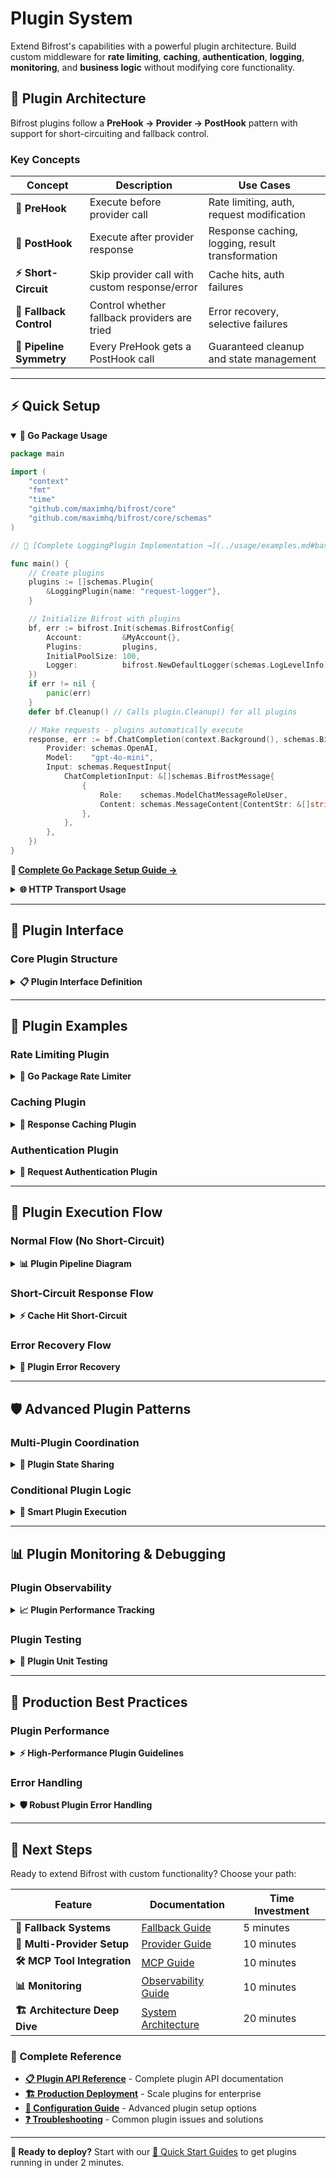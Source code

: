 # Plugin System

Extend Bifrost's capabilities with a powerful plugin architecture. Build custom middleware for **rate limiting**, **caching**, **authentication**, **logging**, **monitoring**, and **business logic** without modifying core functionality.

## 🎯 Plugin Architecture

Bifrost plugins follow a **PreHook → Provider → PostHook** pattern with support for short-circuiting and fallback control.

### Key Concepts

| Concept                  | Description                                   | Use Cases                                        |
| ------------------------ | --------------------------------------------- | ------------------------------------------------ |
| **🎣 PreHook**           | Execute before provider call                  | Rate limiting, auth, request modification        |
| **🎣 PostHook**          | Execute after provider response               | Response caching, logging, result transformation |
| **⚡ Short-Circuit**     | Skip provider call with custom response/error | Cache hits, auth failures                        |
| **🔄 Fallback Control**  | Control whether fallback providers are tried  | Error recovery, selective failures               |
| **🔗 Pipeline Symmetry** | Every PreHook gets a PostHook call            | Guaranteed cleanup and state management          |

---

## ⚡ Quick Setup

<details open>
<summary><strong>🔧 Go Package Usage</strong></summary>

```go
package main

import (
    "context"
    "fmt"
    "time"
    "github.com/maximhq/bifrost/core"
    "github.com/maximhq/bifrost/core/schemas"
)

// 📖 [Complete LoggingPlugin Implementation →](../usage/examples.md#basic-logging-plugin)

func main() {
    // Create plugins
    plugins := []schemas.Plugin{
        &LoggingPlugin{name: "request-logger"},
    }

    // Initialize Bifrost with plugins
    bf, err := bifrost.Init(schemas.BifrostConfig{
        Account:         &MyAccount{},
        Plugins:         plugins,
        InitialPoolSize: 100,
        Logger:          bifrost.NewDefaultLogger(schemas.LogLevelInfo),
    })
    if err != nil {
        panic(err)
    }
    defer bf.Cleanup() // Calls plugin.Cleanup() for all plugins

    // Make requests - plugins automatically execute
    response, err := bf.ChatCompletion(context.Background(), schemas.BifrostRequest{
        Provider: schemas.OpenAI,
        Model:    "gpt-4o-mini",
        Input: schemas.RequestInput{
            ChatCompletionInput: &[]schemas.BifrostMessage{
                {
                    Role:    schemas.ModelChatMessageRoleUser,
                    Content: schemas.MessageContent{ContentStr: &[]string{"Hello!"}[0]},
                },
            },
        },
    })
}
```

**📖 [Complete Go Package Setup Guide →](../quick-start/go-package.md)**

</details>

<details>
<summary><strong>🌐 HTTP Transport Usage</strong></summary>

**1. Create plugin binary (`my-plugin.go`):**

```go
// Plugin for HTTP transport must be compiled as separate binary
package main

import (
    "context"
    "fmt"
    "time"
    "github.com/maximhq/bifrost/core/schemas"
)

type LoggingPlugin struct{}

func (p *LoggingPlugin) GetName() string {
    return "http-request-logger"
}

func (p *LoggingPlugin) PreHook(ctx *context.Context, req *schemas.BifrostRequest) (*schemas.BifrostRequest, *schemas.PluginShortCircuit, error) {
    fmt.Printf("[%s] HTTP PreHook: %s %s\n",
        time.Now().Format(time.RFC3339), req.Provider, req.Model)
    return req, nil, nil
}

func (p *LoggingPlugin) PostHook(ctx *context.Context, result *schemas.BifrostResponse, err *schemas.BifrostError) (*schemas.BifrostResponse, *schemas.BifrostError, error) {
    if err != nil {
        fmt.Printf("[%s] HTTP PostHook: Error: %s\n",
            time.Now().Format(time.RFC3339), err.Error.Message)
    } else {
        fmt.Printf("[%s] HTTP PostHook: Success\n", time.Now().Format(time.RFC3339))
    }
    return result, err, nil
}

func (p *LoggingPlugin) Cleanup() error {
    return nil
}

// Export plugin (required for HTTP transport)
func NewPlugin() schemas.Plugin {
    return &LoggingPlugin{}
}
```

**2. Start server with plugin:**

```bash
# Build plugin
go build -buildmode=plugin -o logging-plugin.so my-plugin.go

# Start with plugin
docker run -p 8080:8080 \
  -v $(pwd)/config.json:/app/config/config.json \
  -v $(pwd)/logging-plugin.so:/app/plugins/logging-plugin.so \
  -e OPENAI_API_KEY \
  -e APP_PLUGINS=logging-plugin.so \
  maximhq/bifrost
```

**3. Plugins execute automatically:**

```bash
curl -X POST http://localhost:8080/v1/chat/completions \
  -H "Content-Type: application/json" \
  -d '{
    "provider": "openai",
    "model": "gpt-4o-mini",
    "messages": [{"role": "user", "content": "Hello!"}]
  }'
```

**📖 [Complete HTTP Transport Setup Guide →](../quick-start/http-transport.md)**

</details>

---

## 🔧 Plugin Interface

### Core Plugin Structure

<details>
<summary><strong>📋 Plugin Interface Definition</strong></summary>

```go
// From /core/schemas/plugin.go
type Plugin interface {
    // GetName returns the name of the plugin
    GetName() string

    // PreHook is called before a request is processed by a provider
    // Can modify request, short-circuit with response, or short-circuit with error
    PreHook(ctx *context.Context, req *BifrostRequest) (*BifrostRequest, *PluginShortCircuit, error)

    // PostHook is called after a response or after PreHook short-circuit
    // Can modify response/error or recover from errors
    PostHook(ctx *context.Context, result *BifrostResponse, err *BifrostError) (*BifrostResponse, *BifrostError, error)

    // Cleanup is called on bifrost shutdown
    Cleanup() error
}

// Short-circuit mechanism
type PluginShortCircuit struct {
    Response *BifrostResponse // If set, skip provider and return this response
    Error    *BifrostError    // If set, skip provider and return this error
}
```

**Key Principles:**

- **Pipeline Symmetry**: Every PreHook execution gets a corresponding PostHook call
- **No Plugin Errors**: Plugin errors are logged as warnings, never returned to caller
- **Fallback Control**: Plugins can control whether fallback providers are tried
- **State Management**: Use context for passing state between PreHook and PostHook

</details>

---

## 🎨 Plugin Examples

### Rate Limiting Plugin

<details>
<summary><strong>🔧 Go Package Rate Limiter</strong></summary>

```go
package main

import (
    "context"
    "fmt"
    "sync"
    "time"
    "github.com/maximhq/bifrost/core/schemas"
)

type RateLimitPlugin struct {
    name        string
    maxRequests int
    window      time.Duration
    requests    map[string][]time.Time // provider -> timestamps
    mutex       sync.RWMutex
}

func NewRateLimitPlugin(maxRequests int, window time.Duration) *RateLimitPlugin {
    return &RateLimitPlugin{
        name:        "rate-limiter",
        maxRequests: maxRequests,
        window:      window,
        requests:    make(map[string][]time.Time),
    }
}

func (p *RateLimitPlugin) GetName() string {
    return p.name
}

func (p *RateLimitPlugin) PreHook(ctx *context.Context, req *schemas.BifrostRequest) (*schemas.BifrostRequest, *schemas.PluginShortCircuit, error) {
    p.mutex.Lock()
    defer p.mutex.Unlock()

    providerKey := string(req.Provider)
    now := time.Now()

    // Initialize provider tracking
    if p.requests[providerKey] == nil {
        p.requests[providerKey] = []time.Time{}
    }

    // Clean old requests outside window
    var validRequests []time.Time
    for _, timestamp := range p.requests[providerKey] {
        if now.Sub(timestamp) < p.window {
            validRequests = append(validRequests, timestamp)
        }
    }
    p.requests[providerKey] = validRequests

    // Check rate limit
    if len(p.requests[providerKey]) >= p.maxRequests {
        // Rate limit exceeded - short-circuit with error
        rateLimitError := &schemas.BifrostError{
            Type:           &[]string{"rate_limit_exceeded"}[0],
            IsBifrostError: true,
            StatusCode:     &[]int{429}[0],
            Error: schemas.ErrorField{
                Type:    &[]string{"rate_limit"}[0],
                Code:    &[]string{"too_many_requests"}[0],
                Message: fmt.Sprintf("Rate limit exceeded: %d requests per %v", p.maxRequests, p.window),
            },
            AllowFallbacks: &[]bool{false}[0], // Don't try fallbacks for rate limits
        }

        return req, &schemas.PluginShortCircuit{Error: rateLimitError}, nil
    }

    // Record this request
    p.requests[providerKey] = append(p.requests[providerKey], now)

    return req, nil, nil
}

func (p *RateLimitPlugin) PostHook(ctx *context.Context, result *schemas.BifrostResponse, err *schemas.BifrostError) (*schemas.BifrostResponse, *schemas.BifrostError, error) {
    // Rate limiter doesn't need post-processing
    return result, err, nil
}

func (p *RateLimitPlugin) Cleanup() error {
    p.mutex.Lock()
    defer p.mutex.Unlock()
    p.requests = make(map[string][]time.Time) // Clear tracking
    return nil
}

// Usage
func main() {
    plugins := []schemas.Plugin{
        NewRateLimitPlugin(10, time.Minute), // 10 requests per minute
    }

    bf, err := bifrost.Init(schemas.BifrostConfig{
        Account: &MyAccount{},
        Plugins: plugins,
    })
}
```

</details>

### Caching Plugin

<details>
<summary><strong>💾 Response Caching Plugin</strong></summary>

```go
package main

import (
    "context"
    "crypto/sha256"
    "encoding/json"
    "fmt"
    "sync"
    "time"
    "github.com/maximhq/bifrost/core/schemas"
)

type CachePlugin struct {
    name    string
    cache   map[string]*CacheEntry
    mutex   sync.RWMutex
    ttl     time.Duration
}

type CacheEntry struct {
    Response  *schemas.BifrostResponse
    Timestamp time.Time
}

func NewCachePlugin(ttl time.Duration) *CachePlugin {
    return &CachePlugin{
        name:  "response-cache",
        cache: make(map[string]*CacheEntry),
        ttl:   ttl,
    }
}

func (p *CachePlugin) GetName() string {
    return p.name
}

func (p *CachePlugin) generateCacheKey(req *schemas.BifrostRequest) string {
    // Create deterministic cache key from request
    data, _ := json.Marshal(map[string]interface{}{
        "provider": req.Provider,
        "model":    req.Model,
        "input":    req.Input,
        "params":   req.Params,
    })
    hash := sha256.Sum256(data)
    return fmt.Sprintf("%x", hash)
}

func (p *CachePlugin) PreHook(ctx *context.Context, req *schemas.BifrostRequest) (*schemas.BifrostRequest, *schemas.PluginShortCircuit, error) {
    cacheKey := p.generateCacheKey(req)

    p.mutex.RLock()
    entry, exists := p.cache[cacheKey]
    p.mutex.RUnlock()

    if exists && time.Since(entry.Timestamp) < p.ttl {
        // Cache hit - short-circuit with cached response
        fmt.Printf("Cache hit for key: %s\n", cacheKey[:8])

        // Clone response to avoid mutation
        cachedResponse := *entry.Response
        cachedResponse.ExtraFields.Provider = req.Provider // Update provider in response

        return req, &schemas.PluginShortCircuit{Response: &cachedResponse}, nil
    }

    // Cache miss - store key in context for PostHook
    newCtx := context.WithValue(*ctx, "cache_key", cacheKey)
    *ctx = newCtx

    return req, nil, nil
}

func (p *CachePlugin) PostHook(ctx *context.Context, result *schemas.BifrostResponse, err *schemas.BifrostError) (*schemas.BifrostResponse, *schemas.BifrostError, error) {
    // Only cache successful responses
    if err != nil || result == nil {
        return result, err, nil
    }

    // Retrieve cache key from context
    cacheKey, ok := (*ctx).Value("cache_key").(string)
    if !ok {
        return result, err, nil
    }

    // Store in cache
    p.mutex.Lock()
    p.cache[cacheKey] = &CacheEntry{
        Response:  result,
        Timestamp: time.Now(),
    }
    fmt.Printf("Cached response for key: %s\n", cacheKey[:8])
    p.mutex.Unlock()

    return result, err, nil
}

func (p *CachePlugin) Cleanup() error {
    p.mutex.Lock()
    defer p.mutex.Unlock()
    p.cache = make(map[string]*CacheEntry) // Clear cache
    return nil
}

// Usage
func main() {
    plugins := []schemas.Plugin{
        NewCachePlugin(5 * time.Minute), // 5-minute cache TTL
    }

    bf, err := bifrost.Init(schemas.BifrostConfig{
        Account: &MyAccount{},
        Plugins: plugins,
    })
}
```

</details>

### Authentication Plugin

<details>
<summary><strong>🔐 Request Authentication Plugin</strong></summary>

```go
package main

import (
    "context"
    "fmt"
    "strings"
    "github.com/maximhq/bifrost/core/schemas"
)

type AuthPlugin struct {
    name        string
    validTokens map[string]bool
}

func NewAuthPlugin(validTokens []string) *AuthPlugin {
    tokenMap := make(map[string]bool)
    for _, token := range validTokens {
        tokenMap[token] = true
    }

    return &AuthPlugin{
        name:        "request-auth",
        validTokens: tokenMap,
    }
}

func (p *AuthPlugin) GetName() string {
    return p.name
}

func (p *AuthPlugin) PreHook(ctx *context.Context, req *schemas.BifrostRequest) (*schemas.BifrostRequest, *schemas.PluginShortCircuit, error) {
    // Extract authorization from context (implementation-specific)
    authHeader := (*ctx).Value("authorization")
    if authHeader == nil {
        return p.unauthorizedError(req)
    }

    authStr, ok := authHeader.(string)
    if !ok || !strings.HasPrefix(authStr, "Bearer ") {
        return p.unauthorizedError(req)
    }

    token := strings.TrimPrefix(authStr, "Bearer ")
    if !p.validTokens[token] {
        return p.unauthorizedError(req)
    }

    // Authentication successful - add user info to context
    userCtx := context.WithValue(*ctx, "authenticated_user", token)
    *ctx = userCtx

    return req, nil, nil
}

func (p *AuthPlugin) unauthorizedError(req *schemas.BifrostRequest) (*schemas.BifrostRequest, *schemas.PluginShortCircuit, error) {
    authError := &schemas.BifrostError{
        Type:           &[]string{"authentication_failed"}[0],
        IsBifrostError: true,
        StatusCode:     &[]int{401}[0],
        Error: schemas.ErrorField{
            Type:    &[]string{"auth_error"}[0],
            Code:    &[]string{"unauthorized"}[0],
            Message: "Invalid or missing authentication token",
        },
        AllowFallbacks: &[]bool{false}[0], // Don't try fallbacks for auth failures
    }

    return req, &schemas.PluginShortCircuit{Error: authError}, nil
}

func (p *AuthPlugin) PostHook(ctx *context.Context, result *schemas.BifrostResponse, err *schemas.BifrostError) (*schemas.BifrostResponse, *schemas.BifrostError, error) {
    // Log successful authenticated requests
    if err == nil && result != nil {
        user := (*ctx).Value("authenticated_user")
        if user != nil {
            fmt.Printf("Successful request by user: %s\n", user)
        }
    }

    return result, err, nil
}

func (p *AuthPlugin) Cleanup() error {
    return nil
}

// Usage
func main() {
    plugins := []schemas.Plugin{
        NewAuthPlugin([]string{"token123", "token456", "admin-token"}),
    }

    bf, err := bifrost.Init(schemas.BifrostConfig{
        Account: &MyAccount{},
        Plugins: plugins,
    })
}
```

</details>

---

## 🔄 Plugin Execution Flow

### Normal Flow (No Short-Circuit)

<details>
<summary><strong>📊 Plugin Pipeline Diagram</strong></summary>

```mermaid
sequenceDiagram
    participant Client
    participant Bifrost
    participant Plugin1
    participant Plugin2
    participant Provider

    Client->>Bifrost: Request
    Bifrost->>Plugin1: PreHook(request)
    Plugin1-->>Bifrost: modified request
    Bifrost->>Plugin2: PreHook(request)
    Plugin2-->>Bifrost: modified request
    Bifrost->>Provider: API Call
    Provider-->>Bifrost: response
    Bifrost->>Plugin2: PostHook(response)
    Plugin2-->>Bifrost: modified response
    Bifrost->>Plugin1: PostHook(response)
    Plugin1-->>Bifrost: modified response
    Bifrost-->>Client: Final Response
```

**Execution Order:**

1. **PreHooks**: Execute in registration order (1 → 2 → N)
2. **Provider Call**: If no short-circuit occurred
3. **PostHooks**: Execute in reverse order (N → 2 → 1)

</details>

### Short-Circuit Response Flow

<details>
<summary><strong>⚡ Cache Hit Short-Circuit</strong></summary>

```mermaid
sequenceDiagram
    participant Client
    participant Bifrost
    participant Cache
    participant Auth
    participant Provider

    Client->>Bifrost: Request
    Bifrost->>Auth: PreHook(request)
    Auth-->>Bifrost: modified request
    Bifrost->>Cache: PreHook(request)
    Cache-->>Bifrost: PluginShortCircuit{Response}
    Note over Provider: Provider call skipped
    Bifrost->>Cache: PostHook(response)
    Cache-->>Bifrost: modified response
    Bifrost->>Auth: PostHook(response)
    Auth-->>Bifrost: modified response
    Bifrost-->>Client: Cached Response
```

**Short-Circuit Rules:**

- **Provider Skipped**: When plugin returns short-circuit response/error
- **PostHook Guarantee**: All executed PreHooks get corresponding PostHook calls
- **Reverse Order**: PostHooks execute in reverse order of PreHooks

</details>

### Error Recovery Flow

<details>
<summary><strong>🚀 Plugin Error Recovery</strong></summary>

```go
func (p *RecoveryPlugin) PostHook(ctx *context.Context, result *schemas.BifrostResponse, err *schemas.BifrostError) (*schemas.BifrostResponse, *schemas.BifrostError, error) {
    if err != nil && err.Error.Type != nil && *err.Error.Type == "rate_limit" {
        // Recover from rate limit errors with a friendly message
        recoveryResponse := &schemas.BifrostResponse{
            Choices: []schemas.BifrostResponseChoice{
                {
                    Index: 0,
                    Message: schemas.BifrostMessage{
                        Role:    schemas.ModelChatMessageRoleAssistant,
                        Content: schemas.MessageContent{ContentStr: &[]string{"I'm currently experiencing high demand. Please try again in a moment."}[0]},
                    },
                    FinishReason: &[]string{"recovery"}[0],
                },
            },
            Model:  "recovery-response",
            Usage:  schemas.LLMUsage{TotalTokens: 20},
        }

        // Return response and clear error to indicate recovery
        return recoveryResponse, nil, nil
    }

    return result, err, nil
}
```

</details>

---

## 🛡️ Advanced Plugin Patterns

### Multi-Plugin Coordination

<details>
<summary><strong>🔗 Plugin State Sharing</strong></summary>

```go
type MetricsPlugin struct {
    name string
}

func (p *MetricsPlugin) PreHook(ctx *context.Context, req *schemas.BifrostRequest) (*schemas.BifrostRequest, *schemas.PluginShortCircuit, error) {
    // Store start time for latency calculation
    startTime := time.Now()
    newCtx := context.WithValue(*ctx, "metrics_start_time", startTime)
    *ctx = newCtx

    return req, nil, nil
}

func (p *MetricsPlugin) PostHook(ctx *context.Context, result *schemas.BifrostResponse, err *schemas.BifrostError) (*schemas.BifrostResponse, *schemas.BifrostError, error) {
    // Calculate and log latency
    if startTime, ok := (*ctx).Value("metrics_start_time").(time.Time); ok {
        latency := time.Since(startTime)

        // Check if request was cached (set by cache plugin)
        cached := (*ctx).Value("cache_hit")
        status := "success"
        if err != nil {
            status = "error"
        } else if cached != nil {
            status = "cached"
        }

        fmt.Printf("Request metrics: provider=%s, latency=%v, status=%s\n",
            result.ExtraFields.Provider, latency, status)
    }

    return result, err, nil
}
```

**Context Usage Patterns:**

- **State Passing**: Use context to pass data between PreHook and PostHook
- **Plugin Communication**: Plugins can read context values set by other plugins
- **Request Metadata**: Store request timing, user info, feature flags, etc.

</details>

### Conditional Plugin Logic

<details>
<summary><strong>🎯 Smart Plugin Execution</strong></summary>

```go
type ConditionalPlugin struct {
    name string
}

func (p *ConditionalPlugin) PreHook(ctx *context.Context, req *schemas.BifrostRequest) (*schemas.BifrostRequest, *schemas.PluginShortCircuit, error) {
    // Only process requests to specific providers
    if req.Provider != schemas.OpenAI && req.Provider != schemas.Anthropic {
        return req, nil, nil // Skip processing
    }

    // Only process chat completions, not text completions
    if req.Input.ChatCompletionInput == nil {
        return req, nil, nil // Skip processing
    }

    // Check request size - short-circuit large requests
    if len(*req.Input.ChatCompletionInput) > 50 {
        limitError := &schemas.BifrostError{
            IsBifrostError: true,
            StatusCode:     &[]int{400}[0],
            Error: schemas.ErrorField{
                Message: "Request too large - maximum 50 messages allowed",
            },
            AllowFallbacks: &[]bool{false}[0],
        }

        return req, &schemas.PluginShortCircuit{Error: limitError}, nil
    }

    // Modify request for supported providers
    messages := *req.Input.ChatCompletionInput
    systemPrompt := schemas.BifrostMessage{
        Role:    schemas.ModelChatMessageRoleSystem,
        Content: schemas.MessageContent{ContentStr: &[]string{"You are a helpful assistant."}[0]},
    }

    // Prepend system message if not present
    if len(messages) == 0 || messages[0].Role != schemas.ModelChatMessageRoleSystem {
        modifiedMessages := append([]schemas.BifrostMessage{systemPrompt}, messages...)
        req.Input.ChatCompletionInput = &modifiedMessages
    }

    return req, nil, nil
}
```

</details>

---

## 📊 Plugin Monitoring & Debugging

### Plugin Observability

<details>
<summary><strong>📈 Plugin Performance Tracking</strong></summary>

```go
type ObservabilityPlugin struct {
    name    string
    metrics map[string]*PluginMetrics
    mutex   sync.RWMutex
}

type PluginMetrics struct {
    TotalRequests   int64
    SuccessRequests int64
    ErrorRequests   int64
    CacheHits       int64
    TotalLatency    time.Duration
    AverageLatency  time.Duration
}

func (p *ObservabilityPlugin) PreHook(ctx *context.Context, req *schemas.BifrostRequest) (*schemas.BifrostRequest, *schemas.PluginShortCircuit, error) {
    // Track request start
    providerKey := string(req.Provider)
    startTime := time.Now()

    newCtx := context.WithValue(*ctx, "obs_start_time", startTime)
    newCtx = context.WithValue(newCtx, "obs_provider", providerKey)
    *ctx = newCtx

    p.mutex.Lock()
    if p.metrics[providerKey] == nil {
        p.metrics[providerKey] = &PluginMetrics{}
    }
    p.metrics[providerKey].TotalRequests++
    p.mutex.Unlock()

    return req, nil, nil
}

func (p *ObservabilityPlugin) PostHook(ctx *context.Context, result *schemas.BifrostResponse, err *schemas.BifrostError) (*schemas.BifrostResponse, *schemas.BifrostError, error) {
    // Extract tracking data
    startTime, _ := (*ctx).Value("obs_start_time").(time.Time)
    providerKey, _ := (*ctx).Value("obs_provider").(string)

    if providerKey == "" {
        return result, err, nil
    }

    latency := time.Since(startTime)
    cached := (*ctx).Value("cache_hit") != nil

    p.mutex.Lock()
    metrics := p.metrics[providerKey]
    if err != nil {
        metrics.ErrorRequests++
    } else {
        metrics.SuccessRequests++
    }

    if cached {
        metrics.CacheHits++
    }

    metrics.TotalLatency += latency
    totalRequests := metrics.SuccessRequests + metrics.ErrorRequests
    if totalRequests > 0 {
        metrics.AverageLatency = metrics.TotalLatency / time.Duration(totalRequests)
    }
    p.mutex.Unlock()

    return result, err, nil
}

func (p *ObservabilityPlugin) GetMetrics() map[string]*PluginMetrics {
    p.mutex.RLock()
    defer p.mutex.RUnlock()

    // Return copy to avoid race conditions
    result := make(map[string]*PluginMetrics)
    for k, v := range p.metrics {
        result[k] = &PluginMetrics{
            TotalRequests:   v.TotalRequests,
            SuccessRequests: v.SuccessRequests,
            ErrorRequests:   v.ErrorRequests,
            CacheHits:       v.CacheHits,
            TotalLatency:    v.TotalLatency,
            AverageLatency:  v.AverageLatency,
        }
    }
    return result
}
```

</details>

### Plugin Testing

<details>
<summary><strong>🧪 Plugin Unit Testing</strong></summary>

```go
package main

import (
    "context"
    "testing"
    "time"
    "github.com/maximhq/bifrost/core/schemas"
)

func TestRateLimitPlugin(t *testing.T) {
    plugin := NewRateLimitPlugin(2, time.Minute) // 2 requests per minute

    // Create test request
    req := &schemas.BifrostRequest{
        Provider: schemas.OpenAI,
        Model:    "gpt-4o-mini",
        Input: schemas.RequestInput{
            ChatCompletionInput: &[]schemas.BifrostMessage{
                {
                    Role:    schemas.ModelChatMessageRoleUser,
                    Content: schemas.MessageContent{ContentStr: &[]string{"test"}[0]},
                },
            },
        },
    }

    ctx := context.Background()

    // First request should pass
    modifiedReq, shortCircuit, err := plugin.PreHook(&ctx, req)
    if err != nil {
        t.Fatalf("PreHook failed: %v", err)
    }
    if shortCircuit != nil {
        t.Fatalf("First request should not be rate limited")
    }

    // Second request should pass
    modifiedReq, shortCircuit, err = plugin.PreHook(&ctx, req)
    if err != nil {
        t.Fatalf("PreHook failed: %v", err)
    }
    if shortCircuit != nil {
        t.Fatalf("Second request should not be rate limited")
    }

    // Third request should be rate limited
    modifiedReq, shortCircuit, err = plugin.PreHook(&ctx, req)
    if err != nil {
        t.Fatalf("PreHook failed: %v", err)
    }
    if shortCircuit == nil || shortCircuit.Error == nil {
        t.Fatalf("Third request should be rate limited")
    }

    // Verify error details
    if *shortCircuit.Error.StatusCode != 429 {
        t.Fatalf("Expected status code 429, got %d", *shortCircuit.Error.StatusCode)
    }
    if *shortCircuit.Error.AllowFallbacks != false {
        t.Fatalf("Rate limit errors should not allow fallbacks")
    }
}

func TestCachePlugin(t *testing.T) {
    plugin := NewCachePlugin(time.Minute)

    req := &schemas.BifrostRequest{
        Provider: schemas.OpenAI,
        Model:    "gpt-4o-mini",
        Input: schemas.RequestInput{
            ChatCompletionInput: &[]schemas.BifrostMessage{
                {
                    Role:    schemas.ModelChatMessageRoleUser,
                    Content: schemas.MessageContent{ContentStr: &[]string{"test"}[0]},
                },
            },
        },
    }

    ctx := context.Background()

    // First request should miss cache
    modifiedReq, shortCircuit, err := plugin.PreHook(&ctx, req)
    if err != nil {
        t.Fatalf("PreHook failed: %v", err)
    }
    if shortCircuit != nil {
        t.Fatalf("First request should miss cache")
    }

    // Simulate response and cache it
    response := &schemas.BifrostResponse{
        Choices: []schemas.BifrostResponseChoice{
            {
                Index: 0,
                Message: schemas.BifrostMessage{
                    Role:    schemas.ModelChatMessageRoleAssistant,
                    Content: schemas.MessageContent{ContentStr: &[]string{"cached response"}[0]},
                },
            },
        },
    }

    plugin.PostHook(&ctx, response, nil)

    // Second identical request should hit cache
    newCtx := context.Background()
    modifiedReq, shortCircuit, err = plugin.PreHook(&newCtx, req)
    if err != nil {
        t.Fatalf("PreHook failed: %v", err)
    }
    if shortCircuit == nil || shortCircuit.Response == nil {
        t.Fatalf("Second request should hit cache")
    }

    // Verify cached response
    cachedContent := shortCircuit.Response.Choices[0].Message.Content.ContentStr
    if cachedContent == nil || *cachedContent != "cached response" {
        t.Fatalf("Cached response content mismatch")
    }
}
```

</details>

---

## 🎯 Production Best Practices

### Plugin Performance

<details>
<summary><strong>⚡ High-Performance Plugin Guidelines</strong></summary>

```go
// ✅ DO: Efficient plugin implementation
type EfficientPlugin struct {
    name string
    // Use appropriate data structures
    cache sync.Map // Better than map + mutex for read-heavy workloads
}

func (p *EfficientPlugin) PreHook(ctx *context.Context, req *schemas.BifrostRequest) (*schemas.BifrostRequest, *schemas.PluginShortCircuit, error) {
    // ✅ DO: Fast path for common cases
    if req.Provider == schemas.Ollama {
        return req, nil, nil // Skip processing for local models
    }

    // ✅ DO: Minimize allocations
    var keyBuffer [64]byte // Stack-allocated buffer
    key := generateKey(req, keyBuffer[:])

    // ✅ DO: Use efficient lookups
    if value, ok := p.cache.Load(key); ok {
        return req, &schemas.PluginShortCircuit{Response: value.(*schemas.BifrostResponse)}, nil
    }

    return req, nil, nil
}

func (p *EfficientPlugin) PostHook(ctx *context.Context, result *schemas.BifrostResponse, err *schemas.BifrostError) (*schemas.BifrostResponse, *schemas.BifrostError, error) {
    // ✅ DO: Quick exit for errors
    if err != nil {
        return result, err, nil
    }

    // ✅ DO: Async processing for non-critical operations
    go func() {
        p.updateMetrics(result)
    }()

    return result, err, nil
}

// ❌ DON'T: Expensive operations in plugin hooks
func (p *BadPlugin) PreHook(ctx *context.Context, req *schemas.BifrostRequest) (*schemas.BifrostRequest, *schemas.PluginShortCircuit, error) {
    // ❌ DON'T: Network calls in PreHook
    response, err := http.Get("https://slow-api.com/validate")

    // ❌ DON'T: Heavy computation on critical path
    for i := 0; i < 1000000; i++ {
        // Complex calculation
    }

    // ❌ DON'T: Blocking operations
    time.Sleep(100 * time.Millisecond)

    return req, nil, nil
}
```

**Performance Guidelines:**

- ⚡ **Fast PreHooks**: Keep PreHook execution under 1ms
- 📊 **Async PostHooks**: Use goroutines for non-critical PostHook operations
- 💾 **Memory Efficient**: Minimize allocations in hot paths
- 🔍 **Quick Exits**: Return early for requests that don't need processing
- 📈 **Benchmark**: Measure plugin overhead with realistic workloads

</details>

### Error Handling

<details>
<summary><strong>🛡️ Robust Plugin Error Handling</strong></summary>

```go
type RobustPlugin struct {
    name   string
    logger schemas.Logger
}

func (p *RobustPlugin) PreHook(ctx *context.Context, req *schemas.BifrostRequest) (*schemas.BifrostRequest, *schemas.PluginShortCircuit, error) {
    defer func() {
        // ✅ DO: Recover from panics to prevent system crashes
        if r := recover(); r != nil {
            p.logger.Error(fmt.Sprintf("Plugin %s panicked in PreHook: %v", p.name, r))
        }
    }()

    // ✅ DO: Validate inputs
    if req == nil {
        p.logger.Warn("Plugin received nil request")
        return req, nil, nil // Don't fail, just skip processing
    }

    // ✅ DO: Handle edge cases gracefully
    if req.Input.ChatCompletionInput == nil {
        p.logger.Debug("Plugin skipping text completion request")
        return req, nil, nil
    }

    // ✅ DO: Use timeouts for operations
    timeoutCtx, cancel := context.WithTimeout(*ctx, 50*time.Millisecond)
    defer cancel()

    select {
    case result := <-p.processRequest(req):
        return result, nil, nil
    case <-timeoutCtx.Done():
        p.logger.Warn("Plugin operation timed out")
        return req, nil, nil // Don't fail, just skip
    }
}

func (p *RobustPlugin) PostHook(ctx *context.Context, result *schemas.BifrostResponse, err *schemas.BifrostError) (*schemas.BifrostResponse, *schemas.BifrostError, error) {
    defer func() {
        if r := recover(); r != nil {
            p.logger.Error(fmt.Sprintf("Plugin %s panicked in PostHook: %v", p.name, r))
        }
    }()

    // ✅ DO: Handle both success and error cases
    if err != nil {
        p.logger.Info(fmt.Sprintf("Processing error response: %s", err.Error.Message))
        // Plugin can still process error responses
    }

    if result != nil {
        p.logger.Debug(fmt.Sprintf("Processing successful response with %d choices", len(result.Choices)))
    }

    return result, err, nil
}

func (p *RobustPlugin) Cleanup() error {
    // ✅ DO: Clean up resources properly
    defer func() {
        if r := recover(); r != nil {
            p.logger.Error(fmt.Sprintf("Plugin %s panicked during cleanup: %v", p.name, r))
        }
    }()

    // ✅ DO: Set reasonable cleanup timeouts
    timeoutCtx, cancel := context.WithTimeout(context.Background(), 5*time.Second)
    defer cancel()

    done := make(chan error, 1)
    go func() {
        done <- p.performCleanup()
    }()

    select {
    case err := <-done:
        return err
    case <-timeoutCtx.Done():
        p.logger.Warn("Plugin cleanup timed out")
        return fmt.Errorf("cleanup timeout")
    }
}
```

**Error Handling Rules:**

- 🛡️ **Never Panic**: Always recover from panics in plugins
- ⏱️ **Use Timeouts**: Prevent plugins from blocking indefinitely
- 📝 **Log Don't Fail**: Log plugin errors, don't return them to caller
- 🔄 **Graceful Degradation**: Continue processing even if plugin fails
- 🧹 **Resource Cleanup**: Always clean up resources in Cleanup()

</details>

---

## 🎯 Next Steps

Ready to extend Bifrost with custom functionality? Choose your path:

| **Feature**                   | **Documentation**                                         | **Time Investment** |
| ----------------------------- | --------------------------------------------------------- | ------------------- |
| **🔄 Fallback Systems**       | [Fallback Guide](fallbacks.md)                            | 5 minutes           |
| **🤖 Multi-Provider Setup**   | [Provider Guide](providers.md)                            | 10 minutes          |
| **🛠️ MCP Tool Integration**   | [MCP Guide](mcp-integration.md)                           | 10 minutes          |
| **📊 Monitoring**             | [Observability Guide](observability.md)                   | 10 minutes          |
| **🏗️ Architecture Deep Dive** | [System Architecture](../architecture/system-overview.md) | 20 minutes          |

### 📖 Complete Reference

- **[📋 Plugin API Reference](../usage/plugin-api.md)** - Complete plugin API documentation
- **[🏗️ Production Deployment](../configuration/deployment/)** - Scale plugins for enterprise
- **[🔧 Configuration Guide](../configuration/)** - Advanced plugin setup options
- **[❓ Troubleshooting](../guides/troubleshooting.md)** - Common plugin issues and solutions

---

**🚀 Ready to deploy?** Start with our [📖 Quick Start Guides](../quick-start/) to get plugins running in under 2 minutes.
